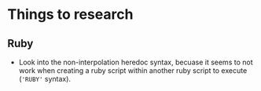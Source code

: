 # Things to research

## Ruby
- Look into the non-interpolation heredoc syntax, becuase it seems to not work when creating a ruby script within another ruby script to execute (`'RUBY'` syntax).